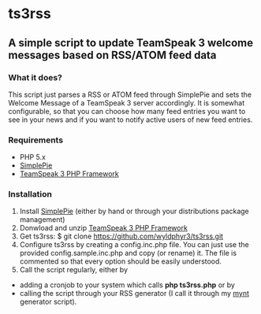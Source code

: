 # ts3rss

## A simple script to update TeamSpeak 3 welcome messages based on RSS/ATOM feed data

### What it does?
This script just parses a RSS or ATOM feed through SimplePie and sets the Welcome Message of a TeamSpeak 3 server accordingly. It is somewhat configurable, so that you can choose how many feed entries you want to see in your news and if you want to notify active users of new feed entries.

### Requirements
* PHP 5.x
* [SimplePie](http://simplepie.org/)
* [TeamSpeak 3 PHP Framework](http://addons.teamspeak.com/directory/addon/integration/TeamSpeak-3-PHP-Framework.html)

### Installation

1. Install [SimplePie](http://simplepie.org/) (either by hand or through your distributions package management)
2. Donwload and unzip [TeamSpeak 3 PHP Framework](http://addons.teamspeak.com/directory/addon/integration/TeamSpeak-3-PHP-Framework.html)
3. Get ts3rss:
	$ git clone https://github.com/wyldphyr3/ts3rss.git
4. Configure ts3rss by creating a config.inc.php file. You can just use the provided config.sample.inc.php and copy (or rename) it. The file is commented so that every option should be easily understood.
5. Call the script regularly, either by
* adding a cronjob to your system which calls __php ts3rss.php__
or by
* calling the script through your RSS generator (I call it through my [mynt](http://mynt.uhnomoli.com/) generator script).
